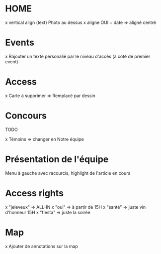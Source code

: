 # HOME
x vertical align (text) Photo au dessus
x aligne OUI + date => aligné centré

# Events
x Rajouter un texte personalié par le niveau d'accès (à coté de premier event)

# Access
x Carte à supprimer => Remplacé par dessin

# Concours
TODO

x Témoins => changer en Notre équipe

# Présentation de l'équipe
Menu à gauche avec racourcis, highlight de l'article en cours

# Access rights
x "jeleveux" => ALL-IN
x "oui" => à partir de 15H
x "santé" => juste vin d'honneur 15H
x "fiesta" => juste la soirée

# Map
x Ajouter de annotations sur la map



